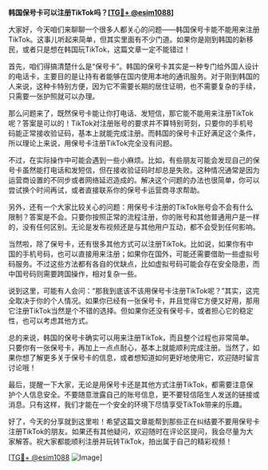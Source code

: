 **韩国保号卡可以注册TikTok吗？[[TG💪+ @esim1088](https://t.me/s/esim1088)]**

大家好，今天咱们来聊聊一个很多人都关心的问题——韩国保号卡能不能用来注册TikTok。这事儿听起来简单，但其实里面有不少门道。如果你是刚到韩国的新移民，或者只是想在韩国玩TikTok，这篇文章一定不能错过！

首先，咱们得搞清楚什么是“保号卡”。韩国的保号卡其实是一种专门给外国人设计的电话卡，主要目的是让持有者能够在国内使用本地的通讯服务。对于刚到韩国的人来说，这种卡特别方便，因为它不需要长期的居住证明，也不需要复杂的手续，只需要一张护照就可以办理。

那么问题来了，既然保号卡能让你打电话、发短信，那它能不能用来注册TikTok呢？答案是可以的！TikTok对注册账号的要求并不算特别苛刻，只要你的手机号码能正常接收验证码，基本上就能完成注册。而韩国的保号卡正好满足这个条件，所以理论上来说，用保号卡注册TikTok完全没有问题。

不过，在实际操作中可能会遇到一些小麻烦。比如，有些朋友可能会发现自己的保号卡虽然能打电话和发短信，但在接收验证码时却总是失败。这种情况通常是因为运营商设置的不同步或者网络延迟造成的。解决这个问题的办法也很简单，你可以尝试换个时间再试，或者直接联系你的保号卡运营商寻求帮助。

另外，还有一个大家比较关心的问题：用保号卡注册的TikTok账号会不会有什么限制？答案是不会。只要你按照正常的流程注册，你的账号和其他普通用户是一样的，没有任何区别。无论是发布视频还是与其他用户互动，都不会受到任何影响。

当然啦，除了保号卡，还有很多其他方式可以注册TikTok。比如说，如果你有中国的手机号码，也可以直接用来注册；如果你在国外，可能还需要借助一些虚拟号码服务。不过这些方法都有各自的优缺点，比如虚拟号码可能会存在安全隐患，而中国号码则需要跨国操作，相对复杂一些。

说到这里，可能有人会问：“那我到底该不该用保号卡注册TikTok呢？”其实，这完全取决于你的个人情况。如果你已经有一张保号卡，并且觉得它方便又好用，那用它注册TikTok当然是个不错的选择。但如果你还没有保号卡，或者担心它的稳定性，也可以考虑其他方式。

总的来说，韩国的保号卡确实可以用来注册TikTok，而且整个过程也非常简单。只要你有一张保号卡，再加上一点点耐心，基本上就能顺利完成注册。当然了，如果你想了解更多关于保号卡的信息，或者想知道如何更好地使用它，欢迎随时留言讨论哦！

最后，提醒一下大家，无论是用保号卡还是其他方式注册TikTok，都需要注意保护个人信息安全。不要随意泄露自己的账号信息，更不要轻信陌生人发送的链接或消息。只有这样，我们才能在一个安全的环境下尽情享受TikTok带来的乐趣。

好了，今天的分享就到这里啦！希望这篇文章能帮到那些正在纠结要不要用保号卡注册TikTok的朋友。如果还有其他疑问，欢迎随时在评论区提问，我会尽量为大家解答。祝大家都能顺利注册并玩转TikTok，拍出属于自己的精彩视频！

[[TG💪+ @esim1088](https://t.me/s/esim1088) ![Image](https://i.postimg.cc/4NQfJmqS/Snipaste-2025-05-13-00-14-12.png)]